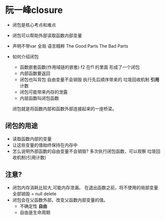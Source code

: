 # 阮一峰closure

- 闭包是核心考点和难点
- 闭包可以帮助外部读取函数内部变量
- 声明不带var 全局
  语言精粹 The Good Parts The Bad Parts 
- 如何介绍闭包
  - 函数嵌套函数(作用域链的嵌套)
    f2 在f1 的里面 形成了一个闭包
  - 内部函数要返回 
  - 闭包也叫背包 自由变量不会销毁 
    执行先后顺序带来的
    垃圾回收机制 **引用**计数
  - 闭包可能带来内存的泄露  
  - 内层函数叫闭包函数

  闭包就是将函数内部和函数外部连接起来的一座桥梁。

## 闭包的用途
- 读取函数内部的变量
- 让这些变量的值始终保持在内存中
- 怎么说明外部函数的自由变量不会销毁?
  多次执行闭包函数，可以观察
  垃圾回收机制(引用计数)

## 注意?
-  闭包内存消耗比较大,可能内存泄漏。
   在退出函数之前，将不使用的局部变量全部销毁
   = null delete
-  闭包会在父函数外部，改变父函数内部变量的值。
   - 不确定性 **自由**
   - 自由是生命周期 


